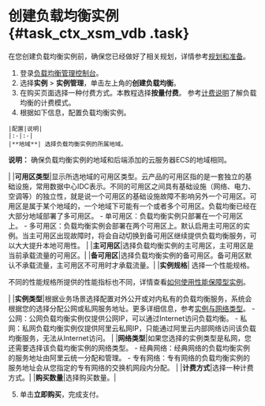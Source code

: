 # 创建负载均衡实例 {#task_ctx_xsm_vdb .task}

在您创建负载均衡实例前，确保您已经做好了相关规划，详情参考[规划和准备](../../../../cn.zh-CN/快速入门（旧版，即将下线）/规划和准备.md#)。

1.  登录[负载均衡管理控制台](https://slb.console.aliyun.com/slb/cn-hangzhou)。 
2.  选择**实例** \> **实例管理**，单击左上角的**创建负载均衡**。 
3.  在购买页面选择一种付费方式。本教程选择**按量付费**。 参考[计费说明](../../../../cn.zh-CN/产品定价/按量计费.md#)了解负载均衡的计费模式。
4.   根据如下信息，配置负载均衡实例。 

    |配置|说明|
    |:-|:-|
    |**地域**| 选择负载均衡实例的所属地域。

 **说明：** 确保负载均衡实例的地域和后端添加的云服务器ECS的地域相同。

 |
    |**可用区类型**|显示所选地域的可用区类型。云产品的可用区指的是一套独立的基础设施，常用数据中心IDC表示。不同的可用区之间具有基础设施（网络、电力、空调等）的独立性，就是说一个可用区的基础设施故障不影响另外一个可用区。可用区是属于某个地域的，一个地域下可能有一个或者多个可用区。负载均衡已经在大部分地域部署了多可用区。    -   单可用区：负载均衡实例只部署在一个可用区上。
    -   多可用区：负载均衡实例会部署在两个可用区上。默认启用主可用区的实例。当主可用区出现故障时，将会自动切换到备可用区继续提供负载均衡服务，可以大大提升本地可用性。
|
    |**主可用区**|选择负载均衡实例的主可用区，主可用区是当前承载流量的可用区。|
    |**备可用区**|选择负载均衡实例的备可用区。备可用区默认不承载流量，主可用区不可用时才承载流量。|
    |**实例规格**| 选择一个性能规格。

 不同的性能规格所提供的性能指标也不同，详情查看[如何使用性能保障型实例](../../../../cn.zh-CN/最佳实践/如何使用负载均衡性能保障型实例？.md#)。

 |
    |**实例类型**|根据业务场景选择配置对外公开或对内私有的负载均衡服务，系统会根据您的选择分配公网或私网服务地址。更多详细信息，参考[实例与网络类型](cn.zh-CN/用户指南（旧版，即将下线）/负载均衡实例/什么是负载均衡实例.md#)。    -   公网：公网负载均衡实例仅提供公网IP，可以通过Internet访问负载均衡。
    -   私网：私网负载均衡实例仅提供阿里云私网IP，只能通过阿里云内部网络访问该负载均衡服务，无法从Internet访问。
|
    |**网络类型**|如果您选择的实例类型是私网，您还需要选择该负载均衡实例的网络类型。    -   经典网络：经典网络的负载均衡实例的服务地址由阿里云统一分配和管理。
    -   专有网络：专有网络的负载均衡实例的服务地址会从您指定的专有网络的交换机网段内分配。
|
    |**计费方式**|选择一种计费方式。|
    |**购买数量**|选择购买数量。|

5.  单击**立即购买**，完成支付。 

